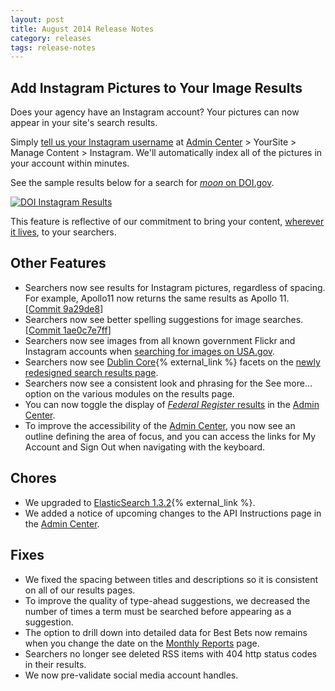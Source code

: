 ```yaml
---
layout: post
title: August 2014 Release Notes
category: releases
tags: release-notes
---
```


## Add Instagram Pictures to Your Image Results

Does your agency have an Instagram account? Your pictures can now appear in your site's search results.

Simply [tell us your Instagram username](/manual/instagram.html) at [Admin Center](https://search.usa.gov/sites/) > YourSite > Manage Content > Instagram. We'll automatically index all of the pictures in your account within minutes.


See the sample results below for a search for [*moon* on DOI.gov](http://search.doi.gov/search/images?affiliate=doi.gov&query=moon).

[![DOI Instagram Results](https://9fddeb862c037f6d2190-f1564c64756a8cfee25b6b19953b1d23.ssl.cf2.rackcdn.com/release-08-2014-doi-instagram.png "DOI Instagram results for moon")](http://search.doi.gov/search/images?&affiliate=doi.gov&query=moon)

This feature is reflective of our commitment to bring your content, [wherever it lives](http://www.digitalgov.gov/2014/08/26/help-the-public-find-your-information-wherever-and-however-youve-published-it/), to your searchers.

## Other Features

* Searchers now see results for Instagram pictures, regardless of spacing. For example, Apollo11 now returns the same results as Apollo 11. [[Commit 9a29de8](https://github.com/GSA/oasis/commit/9a29de80dd22978581af4b0e460e439b78e614d7)]
* Searchers now see better spelling suggestions for image searches. [[Commit 1ae0c7e7ff](https://github.com/GSA/oasis/commit/1ae0c7e7fff3a4eb02f3e09e8c8d7c030fd50e14)]
* Searchers now see images from all known government Flickr and Instagram accounts when [searching for images on USA.gov](http://search.usa.gov/search/images?affiliate=usagov&query=hoover).
* Searchers now see [Dublin Core](http://dublincore.org/documents/dcmi-terms/){% external_link %} facets on the [newly redesigned search results page](/blog/serp-redesign.html).
* Searchers now see a consistent look and phrasing for the See more&hellip; option on the various modules on the results page.
* You can now toggle the display of [*Federal Register* results](/manual/govbox-federal-register.html) in the [Admin Center](https://search.usa.gov/sites/).
* To improve the accessibility of the [Admin Center](https://search.usa.gov/sites/), you now see an outline defining the area of focus, and you can access the links for My Account and Sign Out when navigating with the keyboard.

## Chores

* We upgraded to [ElasticSearch 1.3.2](http://www.elasticsearch.org/downloads/1-3-2/){% external_link %}.
* We added a notice of upcoming changes to the API Instructions page in the [Admin Center](https://search.usa.gov/sites/).

## Fixes

* We fixed the spacing between titles and descriptions so it is consistent on all of our results pages.
* To improve the quality of type-ahead suggestions, we decreased the number of times a term must be searched before appearing as a suggestion.
* The option to drill down into detailed data for Best Bets now remains when you change the date on the [Monthly Reports](/manual/monthly-reports.html) page.
* Searchers no longer see deleted RSS items with 404 http status codes in their results.
* We now pre-validate social media account handles.